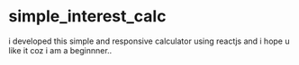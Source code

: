 # simple_interest_calc
i developed this simple and responsive calculator using reactjs and i hope u like it coz i  am a beginnner..
